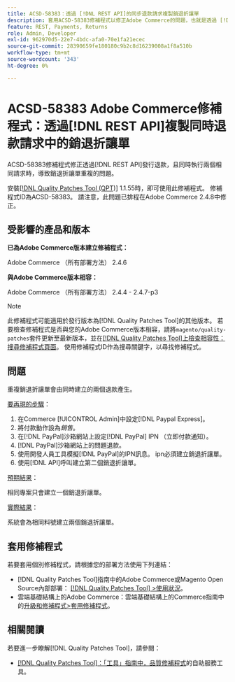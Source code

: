 ```yaml
---
title: ACSD-58383：透過 [!DNL REST API]的同步退款請求複製銷退折讓單
description: 套用ACSD-58383修補程式以修正Adobe Commerce的問題，也就是透過 [!DNL REST API] 同時執行兩個相同請求而發出退款，會建立重複的銷退折讓單。
feature: REST, Payments, Returns
role: Admin, Developer
exl-id: 962970d5-22e7-4bdc-afa0-70e1fa21ecec
source-git-commit: 28390659fe180180c9b2c8d16239008a1f8a510b
workflow-type: tm+mt
source-wordcount: '343'
ht-degree: 0%

---
```


# ACSD-58383 Adobe Commerce修補程式：透過[!DNL REST API]複製同時退款請求中的銷退折讓單

ACSD-58383修補程式修正透過[!DNL REST API]發行退款，且同時執行兩個相同請求時，導致銷退折讓單重複的問題。

安裝[[!DNL Quality Patches Tool (QPT)]](/help/tools/quality-patches-tool/quality-patches-tool-to-self-serve-quality-patches.md) 1.1.55時，即可使用此修補程式。 修補程式ID為ACSD-58383。 請注意，此問題已排程在Adobe Commerce 2.4.8中修正。

## 受影響的產品和版本

**已為Adobe Commerce版本建立修補程式：**

Adobe Commerce （所有部署方法） 2.4.6

**與Adobe Commerce版本相容：**

Adobe Commerce （所有部署方法） 2.4.4 - 2.4.7-p3


>[!NOTE]
>
>此修補程式可能適用於發行版本為[!DNL Quality Patches Tool]的其他版本。 若要檢查修補程式是否與您的Adobe Commerce版本相容，請將`magento/quality-patches`套件更新至最新版本，並在[[!DNL Quality Patches Tool]上檢查相容性：搜尋修補程式頁面](https://experienceleague.adobe.com/tools/commerce-quality-patches/index.html)。 使用修補程式ID作為搜尋關鍵字，以尋找修補程式。

## 問題

重複銷退折讓單會由同時建立的兩個退款產生。

<u>要再現的步驟</u>：

1. 在Commerce [!UICONTROL Admin]中設定[!DNL Paypal Express]。
1. 將付款動作設為&#x200B;*銷售*。
1. 在[!DNL PayPal]沙箱網站上設定[!DNL PayPal] IPN （立即付款通知）。
1. [!DNL PayPal]沙箱網站上的問題退款。
1. 使用開發人員工具模擬[!DNL PayPal]的IPN訊息。 ipn必須建立銷退折讓單。
1. 使用[!DNL API]呼叫建立第二個銷退折讓單。

<u>預期結果</u>：

相同專案只會建立一個銷退折讓單。


<u>實際結果</u>：

系統會為相同料號建立兩個銷退折讓單。

## 套用修補程式

若要套用個別修補程式，請根據您的部署方法使用下列連結：

* [!DNL Quality Patches Tool]指南中的Adobe Commerce或Magento Open Source內部部署： [[!DNL Quality Patches Tool] >使用狀況](/help/tools/quality-patches-tool/usage.md)。
* 雲端基礎結構上的Adobe Commerce：雲端基礎結構上的Commerce指南中的[升級和修補程式>套用修補程式](https://experienceleague.adobe.com/docs/commerce-cloud-service/user-guide/develop/upgrade/apply-patches.html)。


## 相關閱讀

若要進一步瞭解[!DNL Quality Patches Tool]，請參閱：

* [[!DNL Quality Patches Tool]：「工具」指南中，品質修補程式](/help/tools/quality-patches-tool/quality-patches-tool-to-self-serve-quality-patches.md)的自助服務工具。
